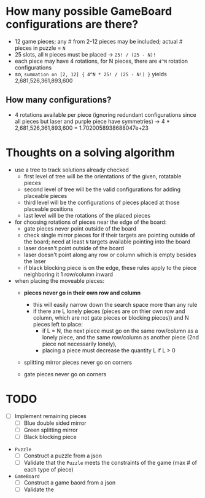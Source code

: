 # How many possible GameBoard configurations are there?
- 12 game pieces; any # from 2-12 pieces may be included; actual # pieces in puzzle = `N`
- 25 slots, all `N` pieces must be placed -> `25! / (25 - N)!`
- each piece may have 4 rotations, for N pieces, there are `4^N` rotation configurations
- so, `summation on [2, 12] { 4^N * 25! / (25 - N!) }` yields 2,681,526,361,893,600
## How many configurations?
- 4 rotations available per piece (ignoring redundant configurations since all pieces but laser and purple piece have symmetries) -> 4 * 2,681,526,361,893,600 = 1.7020058938688047e+23


# Thoughts on a solving algorithm
- use a tree to track solutions already checked
    - first level of tree will be the orientations of the given, rotatable pieces
    - second level of tree will be the valid configurations for adding placeable pieces
    - third level will be the configurations of pieces placed at those placeable positions
    - last level will be the rotations of the placed pieces
- for choosing rotations of pieces near the edge of the board:
    - gate pieces never point outside of the board
    - check single mirror pieces for if their targets are pointing outside of the board; need at least `N` targets available pointing into the board
    - laser doesn't point outside of the board
    - laser doesn't point along any row or column which is empty besides the laser
    - if black blocking piece is on the edge, these rules apply to the piece neighboring it 1 row/column inward
- when placing the moveable pieces:
    - **pieces never go in their own row and column**
        - this will easily narrow down the search space more than any rule
		- if there are L lonely pieces (pieces are on thier own row and column, which are not gate pieces or blocking pieces)) and N pieces left to place:
			- if L = N, the next piece must go on the same row/column as a lonely piece, and the same row/column as another piece (2nd piece not necessarily lonely), 
			- placing a piece must decrease the quantity L if L > 0
			
    - splitting mirror pieces never go on corners
    - gate pieces never go on corners


# TODO
- [ ] Implement remaining pieces
    - [ ] Blue double sided mirror
    - [ ] Green splitting mirror
    - [ ] Black blocking piece
- `Puzzle`
    - [ ] Construct a puzzle from a json
    - [ ] Validate that the `Puzzle` meets the constraints of the game (max # of each type of piece)
- `GameBoard`
    - [ ] Construct a game baord from a json
    - [ ] Validate the 